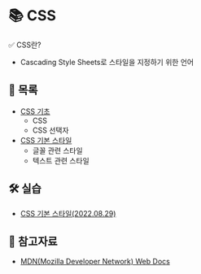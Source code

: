 # 📚 CSS

✅ CSS란?

- Cascading Style Sheets로 스타일을 지정하기 위한 언어



## 📃 목록

- [CSS 기초](https://github.com/hyejinny97/TIL/blob/master/CSS/base.md)
  - CSS
  - CSS 선택자
- [CSS 기본 스타일](https://github.com/hyejinny97/TIL/blob/master/CSS/text_style.md)
  - 글꼴 관련 스타일
  - 텍스트 관련 스타일



## 🛠 실습
- [CSS 기본 스타일(2022.08.29)](https://github.com/hyejinny97/TIL/blob/master/CSS/practice/practice_01)


## 🔎 참고자료
- [MDN(Mozilla Developer Network) Web Docs](https://developer.mozilla.org/ko/)